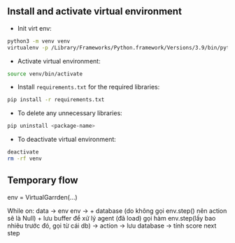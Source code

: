 ## Install and activate virtual environment
- Init virt env:
```bash
python3 -m venv venv
virtualenv -p /Library/Frameworks/Python.framework/Versions/3.9/bin/python3.9 venv
```
- Activate virtual environment:
```bash
source venv/bin/activate
```
- Install `requirements.txt` for the required libraries:
```bash
pip install -r requirements.txt
```
- To delete any unnecessary libraries:
```bash
pip uninstall <package-name>
```
- To deactivate virtual environment:
```bash
deactivate
rm -rf venv
```

## Temporary flow
env = VirtualGarrden(...)

While on:
data -> env
env ->  + database (do không gọi env.step() nên action sẽ là Null)
        + lưu buffer để xử lý
agent (đã load) gọi hàm env.step(lấy bao nhiêu trước đó, gọi từ cái db) -> action -> lưu database -> tính score
next step